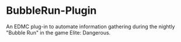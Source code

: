 # BubbleRun-Plugin
An EDMC plug-in to automate information gathering during the nightly "Bubble Run" in the game Elite: Dangerous.
